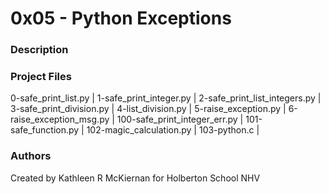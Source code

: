 # 0x05 - Python Exceptions

### Description

### Project Files
0-safe_print_list.py |
1-safe_print_integer.py |
2-safe_print_list_integers.py |
3-safe_print_division.py |
4-list_division.py |
5-raise_exception.py |
6-raise_exception_msg.py |
100-safe_print_integer_err.py |
101-safe_function.py |
102-magic_calculation.py |
103-python.c |

### Authors
Created by Kathleen R McKiernan for Holberton School NHV